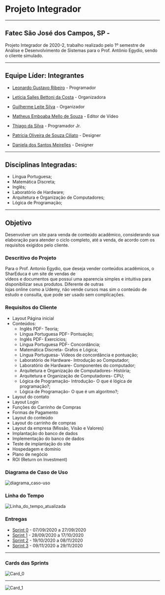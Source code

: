 # Projeto Integrador
----------------------------------------------------------------------------------------------------------------------------------------------------------
## Fatec São José dos Campos, SP - 
Projeto Integrador de 2020-2, trabalho realizado pelo 1º semestre de Análise e 
Desenvolvimento de Sistemas para o Prof. Antônio Egydio, sendo o cliente simulado.

----------------------------------------------------------------------------------------------------------------------------------------------------------
## Equipe Líder: Integrantes

- [Leonardo Gustavo Ribeiro](https://github.com/Leo0256) - Programador

- [Letícia Salles Bettoni da Costa](https://github.com/leticiasalles) - Organizadora

- [Guilherme Leite Silva](https://github.com/Glsilva) - Organizador

- [Matheus Emboaba Mello de Souza](https://github.com/MatheusEmboabaTeteu) - Editor de Vídeo

- [Thiago da Silva](https://github.com/Thiago-Thome) - Programador Jr.

- [Patrícia Oliveira de Souza Ciliato](https://github.com/Ppistache) - Designer

- [Daniela dos Santos Meirelles](https://github.com/DanielaMeirelles) - Designer

----------------------------------------------------------------------------------------------------------------------------------------------------------
## Disciplinas Integradas:
- Língua Portuguesa;
- Matemática Discreta;
- Inglês;
- Laboratório de Hardware;
- Arquitetura e Organização de Computadores;
- Lógica de Programação;

----------------------------------------------------------------------------------------------------------------------------------------------------------
## Objetivo
Desenvolver um site para venda de conteúdo acadêmico, considerando sua elaboração para atender o ciclo completo, até a venda, 
de acordo com os requisitos exigidos pelo cliente. 


### Descritivo do Projeto
Para o Prof. Antonio Egydio, que deseja vender conteúdos acadêmicos, o SharEduca é um site de vendas de 	
vídeos e documentos que possuí uma aparencia simples e intuitiva para disponibilizar seus produtos. Diferente de outras 	
lojas online como a Udemy, não vende cursos mas sim o conteúdo de estudo e consulta, que pode ser usado sem complicações. 


### Requisitos do Cliente
- Layout Página inicial
- Conteúdos:
  - Inglês PDF- Teoria;
  - Língua Portuguesa PDF- Pontuação;
  - Inglês PDF- Exercícios;
  - Língua Portuguesa PDF- Concordância;
  - Matemática Discreta- Grafos e Lógica;
  - Língua Portuguesa- Vídeos de concordância e pontuação;
  - Laboratório de Hardware- Introdução ao Computador;
  - Laboratório de Hardware- Componentes do computador;
  - Arquitetura e Organização de Computadores- História;
  - Arquitetura e Organização de Computadores- CPU;
  - Lógica de Programação- Introdução- O que é lógica de programação?;
  - Lógica de Programação- O que é um algoritmo?;
- Layout do contato
- Layout Login
- Funções do Carrinho de Compras
- Formas de Pagamento
- Layout do conteúdo
- Layout do carrinho de compras
- Layout da empresa (Missão, Visão e Valores)
- Implantação do banco de dados
- Implementação do banco de dados
- Teste de implantação do site 
- Hospedagem e domínio 
- Plano de negócio
- ROI (Return on Investment)

 

### Diagrama de Caso de Uso
![diagrama_caso-uso](https://github.com/Leo0256/Equipe_Lider-Projeto_Integrador/blob/master/Projeto/Documentos/Imagens/Diagrama%20de%20Caso%20de%20Uso.png)

### Linha do Tempo
![Linha_do_tempo_atualizada](https://github.com/Leo0256/Equipe_Lider-Projeto_Integrador/blob/master/Projeto/Documentos/Imagens/Linha%20do%20tempo%20atualizada.png)
### Entregas
- <a href='https://github.com/Leo0256/Equipe_Lider-Projeto_Integrador/tree/master/Sprint%200'>Sprint 0</a> - 07/09/2020 a 27/09/2020
- <a href='https://github.com/Leo0256/Equipe_Lider-Projeto_Integrador/tree/master/Sprint%201'>Sprint 1</a> - 28/09/2020 a 17/10/2020
- <a href='https://github.com/Leo0256/Equipe_Lider-Projeto_Integrador/tree/master/Sprint%202'>Sprint 2</a> - 19/10/2020 a 08/11/2020
- <a href='https://github.com/Leo0256/Equipe_Lider-Projeto_Integrador/tree/master/Sprint%203'>Sprint 3</a> - 09/11/2020 a 29/11/2020

 -----------------------------------------------------------------------------------------------------------------------------------------------------------

### Cards das Sprints

![Card_0](https://github.com/Leo0256/Equipe_Lider-Projeto_Integrador/blob/master/Projeto/Documentos/Imagens/Cards/Card%200.jpg)

------------------------------------------------------------------------------------------------------------------------------------------------------------

![Card_1](https://github.com/Leo0256/Equipe_Lider-Projeto_Integrador/blob/master/Projeto/Documentos/Imagens/Cards/Card%201.jpg)
